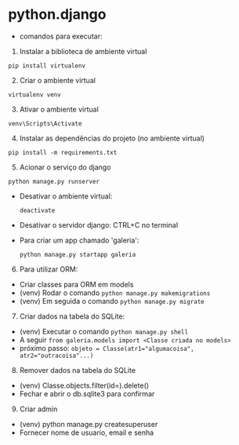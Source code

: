 # python.django

- comandos para executar:
1. Instalar a biblioteca de ambiente virtual
```
pip install virtualenv
```

2. Criar o ambiente virtual
```
virtualenv venv
```

3. Ativar o ambiente virtual
```
venv\Scripts\Activate
```

4. Instalar as dependências do projeto (no ambiente virtual)
```
pip install -m requirements.txt
```

5. Acionar o serviço do django
```
python manage.py runserver
```


- Desativar o ambiente virtual:
    ```
    deactivate
    ```
- Desativar o servidor django: CTRL+C no terminal

- Para criar um app chamado 'galeria':
    ```
    python manage.py startapp galeria
    ```

6. Para utilizar ORM:
- Criar classes para ORM em models
- (venv) Rodar o comando ```python manage.py makemigrations```
- (venv) Em seguida o comando ```python manage.py migrate```

7. Criar dados na tabela do SQLite:
- (venv) Executar o comando ```python manage.py shell```
- A seguir ```from galeria.models import <Classe criada no models>```
- próximo passo: ```objeto = Classe(atr1="algumacoisa", atr2="outracoisa"...)```

8. Remover dados na tabela do SQLite
- (venv) Classe.objects.filter(id=<id>).delete()
- Fechar e abrir o db.sqlite3 para confirmar

9. Criar admin
- (venv) python manage.py createsuperuser
- Fornecer nome de usuario, email e senha
